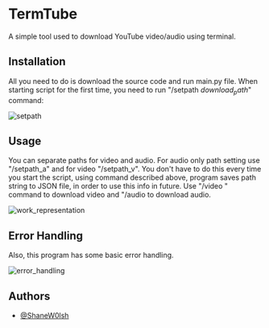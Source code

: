 # TermTube

A simple tool used to download YouTube video/audio using terminal.

## Installation
All you need to do is download the source code and run main.py file.
When starting script for the first time, you need to run "/setpath $download_path$" command:

![setpath](https://user-images.githubusercontent.com/70367786/132988196-a7075018-d726-416b-a4dc-f92fd5d60fd5.png)

## Usage
You can separate paths for video and audio. For audio only path setting use "/setpath_a" and for video "/setpath_v".
You don't have to do this every time you start the script, using command described above, program saves path string to 
JSON file, in order to use this info in future.
Use "/video <link>" command to download video and "/audio <link> to download audio.

![work_representation](https://user-images.githubusercontent.com/70367786/132987913-cbfe49b6-611f-44c5-b7af-6e7246f6fa83.png)

## Error Handling
Also, this program has some basic error handling.

![error_handling](https://user-images.githubusercontent.com/70367786/132987973-906599c3-da34-45df-b3d4-f7550c232cb3.png) 

## Authors

- [@ShaneW0lsh](https://github.com/ShaneW0lsh)
